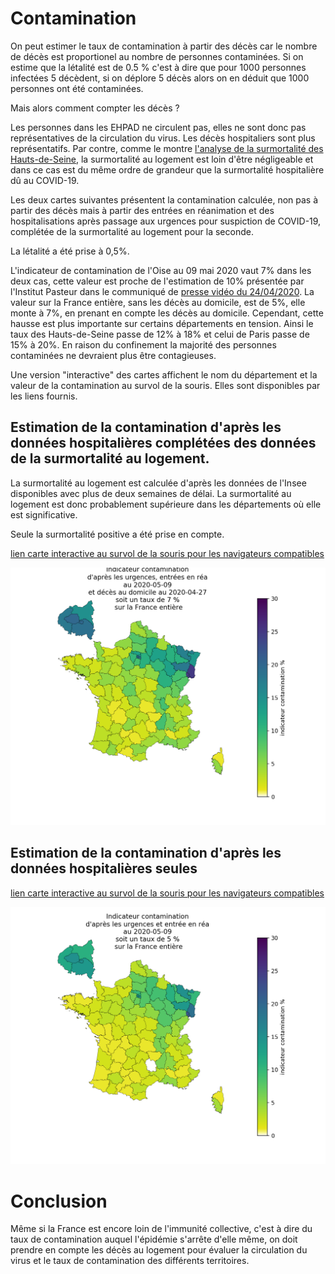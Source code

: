 # Contamination

On peut estimer le taux de contamination à partir des décès car le nombre de décès est proportionel au nombre de personnes contaminées. 
Si on estime que la létalité est de 0.5 % c'est à dire que pour 1000 personnes infectées 5 décèdent, si on déplore 5 décès alors on en déduit que 1000 personnes ont été contaminées.

Mais alors comment compter les décès ?

Les personnes dans les EHPAD ne circulent pas, elles ne sont donc pas représentatives de la circulation du virus. Les décès hospitaliers sont plus représentatifs.
Par contre, comme le montre [l'analyse de la surmortalité des Hauts-de-Seine](cartes_deces_hosp_nonhosp.md#analyse-des-données-des-hauts-de-seine), la surmortalité au logement est loin d'être négligeable et dans ce cas est du même ordre de grandeur que la surmortalité hospitalière dû au COVID-19.

Les deux cartes suivantes présentent la contamination calculée, non pas à partir des décès mais à partir des entrées en réanimation et des hospitalisations après passage aux urgences pour suspiction de COVID-19, complétée de la surmortalité au logement pour la seconde. 

La létalité a été prise à 0,5%. 

L'indicateur de contamination de l'Oise au 09 mai 2020 vaut 7% dans les deux cas, cette valeur est proche de l'estimation de 10% présentée par l'Institut Pasteur dans le communiqué de [presse vidéo du 24/04/2020](https://youtu.be/WYlzJ5Mv3bk).
La valeur sur la France entière, sans les décès au domicile, est de 5%, elle monte à 7%, en prenant en compte les décès au domicile.
Cependant, cette hausse est plus importante sur certains départements en tension. Ainsi le taux des Hauts-de-Seine passe de 12% à 18% et celui de Paris passe de 15% à 20%.
En raison du confinement la majorité des personnes contaminées ne devraient plus être contagieuses. 

Une version "interactive" des cartes affichent le nom du département et la valeur de la contamination au survol de la souris. Elles sont disponibles par les liens fournis.

## Estimation de la contamination d'après les données hospitalières complétées des données de la surmortalité au logement.

La surmortalité au logement est calculée d'après les données de l'Insee disponibles avec plus de deux semaines de délai. La surmortalité au logement est donc probablement supérieure dans les départements où elle est significative.

Seule la surmortalité positive a été prise en compte.

[lien carte interactive au survol de la souris pour les navigateurs compatibles](https://raw.githubusercontent.com/htonchia/covid-19-France/master/Images/ca_carte_contamination_mod_logem.png)

![](Images/ca_carte_contamination_mod_logem.png)

## Estimation de la contamination d'après les données hospitalières seules

[lien carte interactive au survol de la souris pour les navigateurs compatibles](https://raw.githubusercontent.com/htonchia/covid-19-France/master/Images/ca_carte_contamination_mod.svg) 

![](Images/ca_carte_contamination_mod.png)

# Conclusion

Même si la France est encore loin de l'immunité collective, c'est à dire du taux de contamination auquel l'épidémie s'arrête d'elle même,  on doit prendre en compte les décès au logement pour évaluer la circulation du virus et le taux de contamination des différents territoires. 




